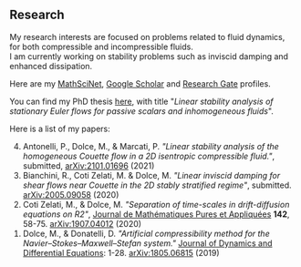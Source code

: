 ## Research

My research interests are focused on problems related to fluid dynamics,
for both compressible and incompressible fluids.  
I am currently working on stability problems such as inviscid damping
and enhanced dissipation.

Here are my [MathSciNet](https://mathscinet.ams.org/mathscinet/search/author.html?mrauthid=1400737), [Google Scholar](https://scholar.google.com/citations?user=0sJTT28AAAAJ&hl=en) and [Research Gate](https://www.researchgate.net/profile/Michele_Dolce) profiles.

You can find my PhD thesis [here](https://iris.gssi.it/handle/20.500.12571/15111#.YAM8auj7RPY), with title "_Linear stability analysis of stationary Euler flows for passive scalars and inhomogeneous fluids_". 


Here is a list of my papers:

<ol reversed>
<li> Antonelli, P., Dolce, M., & Marcati, P. <i>"Linear stability analysis of the homogeneous Couette flow in a 2D isentropic compressible fluid."</i>, submitted, <a href="https://arxiv.org/abs/2101.01696">arXiv:2101.01696</a> (2021) </li>
<li> Bianchini, R., Coti Zelati, M. & Dolce, M. <i>"Linear inviscid damping for shear flows near Couette in the 2D stably stratified regime"</i>, submitted. <a href="https://arxiv.org/abs/2005.09058">arXiv:2005.09058</a> (2020) </li>
<li> Coti Zelati, M., & Dolce, M. <i>"Separation of time-scales in drift-diffusion equations on R2"</i>, <a href="https://doi.org/10.1016/j.matpur.2020.08.001">Journal de Mathématiques Pures et Appliquées</a> <b>142</b>, 58-75. <a href="http://arxiv.org/abs/1907.04012">arXiv:1907.04012</a> (2020) </li>
<li> Dolce, M., & Donatelli, D. <i>"Artificial compressibility method for the Navier–Stokes–Maxwell–Stefan system."</i> <a href="https://doi.org/10.1007/s10884-019-09808-4">Journal of Dynamics and Differential Equations</a>: 1-28. <a href="https://arxiv.org/abs/1805.06815">arXiv:1805.06815</a> (2019) </li>
</ol>
